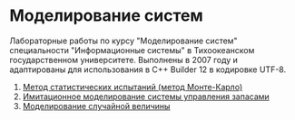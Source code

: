 # Моделирование систем

Лабораторные работы по курсу "Моделирование систем" специальности "Информационные системы" в Тихоокеанском государственном университете.
Выполнены в 2007 году и адаптированы для использования в C++ Builder 12 в кодировке UTF-8.

1. [Метод статистических испытаний (метод Монте-Карло)](lab1/lab1.md)
2. [Имитационное моделирование системы управления запасами](lab2/lab2.md)
3. [Моделирование случайной величины](lab3/lab3.md)